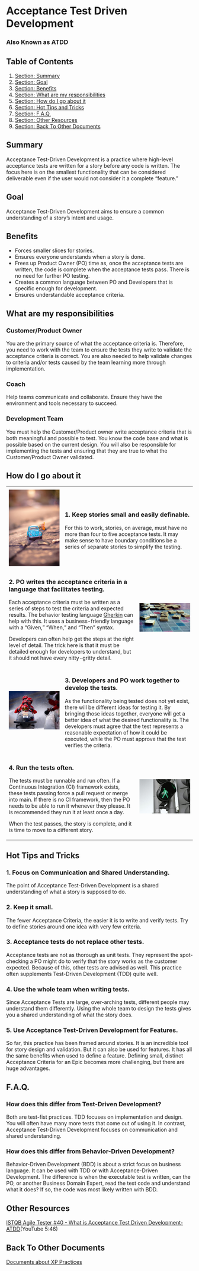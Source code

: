 <!-- GENERATED DOCUMENT DO NOT EDIT! -->
<!-- prettier-ignore-start -->
<!-- markdownlint-disable -->

<!-- Compiled with doculisp (version 2.0.5) https://www.npmjs.com/package/doculisp -->

# Acceptance Test Driven Development #

### Also Known as ATDD ###

## Table of Contents ##

1. [Section: Summary](#summary)
2. [Section: Goal](#goal)
3. [Section: Benefits](#benefits)
4. [Section: What are my responsibilities](#what-are-my-responsibilities)
5. [Section: How do I go about it](#how-do-i-go-about-it)
6. [Section: Hot Tips and Tricks](#hot-tips-and-tricks)
7. [Section: F.A.Q.](#faq)
8. [Section: Other Resources](#other-resources)
9. [Section: Back To Other Documents](#back-to-other-documents)

## Summary ##

Acceptance Test-Driven Development is a practice where high-level acceptance tests are written for a story before any code is written. The focus here is on the smallest functionality that can be considered deliverable even if the user would not consider it a complete “feature.”

## Goal ##

Acceptance Test-Driven Development aims to ensure a common understanding of a story’s intent and usage.

## Benefits ##

* Forces smaller slices for stories.
* Ensures everyone understands when a story is done.
* Frees up Product Owner (PO) time as, once the acceptance tests are written, the code is complete when the acceptance tests pass. There is no need for further PO testing.
* Creates a common language between PO and Developers that is specific enough for development.
* Ensures understandable acceptance criteria.

## What are my responsibilities ##

### Customer/Product Owner ###

You are the primary source of what the acceptance criteria is. Therefore, you need to work with the team to ensure the tests they write to validate the acceptance criteria is correct. You are also needed to help validate changes to criteria and/or tests caused by the team learning more through implementation.

### Coach ###

Help teams communicate and collaborate. Ensure they have the environment and tools necessary to succeed.

### Development Team ###

You must help the Customer/Product owner write acceptance criteria that is both meaningful and possible to test. You know the code base and what is possible based on the current design. You will also be responsible for implementing the tests and ensuring that they are true to what the Customer/Product Owner validated.

## How do I go about it ##

<table style="border=none!important">
<tr><td width=30%></td><td width=40%></td><td width=30%></td></tr>
<tr>

<td>
    <img src=./images/atdd/pexels-nubia-navarro-(nubikini)-1522186.jpg >
</td>
<td colspan="2">

### 1. Keep stories small and easily definable. ###

For this to work, stories, on average, must have no more than four to five acceptance tests. It may make sense to have boundary conditions be a series of separate stories to simplify the testing.

</td>
</tr>

<tr>
<td colspan="2">

### 2. PO writes the acceptance criteria in a language that facilitates testing. ###

Each acceptance criteria must be written as a series of steps to test the criteria and expected results. The behavior testing language [Gherkin](https://cucumber.io/docs/gherkin/reference/) can help with this. It uses a business-friendly language with a “Given,” “When,” and “Then” syntax.

Developers can often help get the steps at the right level of detail. The trick here is that it must be detailed enough for developers to understand, but it should not have every nitty-gritty detail.

</td>
<td width=30%>
    <img src=././images/atdd/pexels-suzy-hazelwood-1153929.jpg >
</td>
</tr>

<tr>
<td width=30%>
    <img src=././images/atdd/pexels-pixabay-38631.jpg >
</td>
<td colspan="2">

### 3. Developers and PO work together to develop the tests. ###

As the functionality being tested does not yet exist, there will be different ideas for testing it. By bringing those ideas together, everyone will get a better idea of what the desired functionality is. The developers must agree that the test represents a reasonable expectation of how it could be executed, while the PO must approve that the test verifies the criteria.

</td>
</tr>

<tr>
<td colspan="2">

### 4. Run the tests often. ###

The tests must be runnable and run often. If a Continuous Integration (CI) framework exists, these tests passing force a pull request or merge into main. If there is no CI framework, then the PO needs to be able to run it whenever they please. It is recommended they run it at least once a day.

When the test passes, the story is complete, and it is time to move to a different story.

</td>
<td width=30%>
    <img src=././images/atdd/pexels-jeshootscom-442584.jpg >
</td>
</tr>
</table>

## Hot Tips and Tricks ##

### 1. Focus on Communication and Shared Understanding. ###

The point of Acceptance Test-Driven Development is a shared understanding of what a story is supposed to do.

### 2. Keep it small. ###

The fewer Acceptance Criteria, the easier it is to write and verify tests. Try to define stories around one idea with very few criteria.

### 3. Acceptance tests do not replace other tests. ###

Acceptance tests are not as thorough as unit tests. They represent the spot-checking a PO might do to verify that the story works as the customer expected. Because of this, other tests are advised as well. This practice often supplements Test-Driven Development (TDD) quite well.

### 4. Use the whole team when writing tests. ###

Since Acceptance Tests are large, over-arching tests, different people may understand them differently. Using the whole team to design the tests gives you a shared understanding of what the story does.

### 5. Use Acceptance Test-Driven Development for Features. ###

So far, this practice has been framed around stories. It is an incredible tool for story design and validation. But it can also be used for features. It has all the same benefits when used to define a feature. Defining small, distinct Acceptance Criteria for an Epic becomes more challenging, but there are huge advantages.

## F.A.Q. ##

### How does this differ from Test-Driven Development? ###

Both are test-fist practices. TDD focuses on implementation and design. You will often have many more tests that come out of using it. In contrast, Acceptance Test-Driven Development focuses on communication and shared understanding.

### How does this differ from Behavior-Driven Development? ###

Behavior-Driven Development (BDD) is about a strict focus on business language. It can be used with TDD or with Acceptance-Driven Development. The difference is when the executable test is written, can the PO, or another Business Domain Expert, read the test code and understand what it does?  If so, the code was most likely written with BDD.

## Other Resources ##

[ISTQB Agile Tester #40 - What is Acceptance Test Driven Development- ATDD](https://www.youtube.com/watch?v=KA4Egr1PG7I)(YouTube 5:46)

## Back To Other Documents ##

[Documents about XP Practices](README.md)

<!-- markdownlint-restore -->
<!-- prettier-ignore-end -->
<!-- GENERATED DOCUMENT DO NOT EDIT! -->